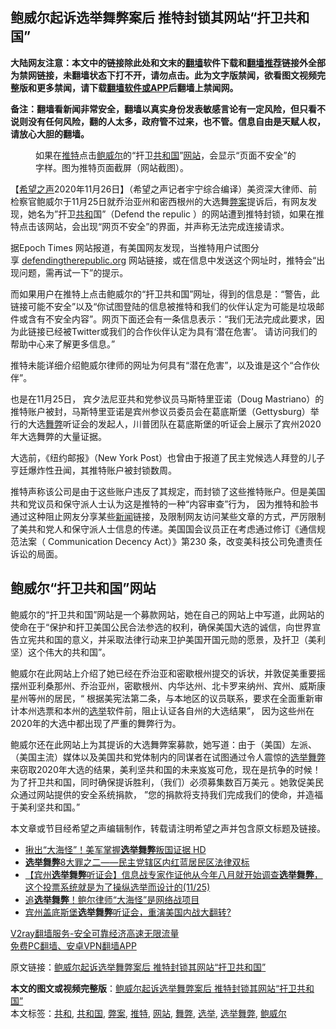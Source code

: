  <h2>鲍威尔起诉选举舞弊案后 推特封锁其网站“扞卫共和国”</h2> <p class="notice"><b>大陆网友注意：本文中的链接除此处和文末的<a href="https://github.com/bannedbook/fanqiang" >翻墙</a>软件下载和<a href="https://github.com/killgcd/justmysocks/blob/master/README.md">翻墙推荐</a>链接外全部为禁网链接，未翻墙状态下打不开，请勿点击。此为文字版禁闻，欲看图文视频完整版和更多禁闻，请下载<a href="https://github.com/bannedbook/fanqiang">翻墙软件或APP</a>后翻墙上禁闻网。</p><p>备注：翻墙看新闻非常安全，翻墙以真实身份发表敏感言论有一定风险，但只看不说则没有任何风险，翻的人太多，政府管不过来，也不管。信息自由是天赋人权，请放心大胆的翻墙。</b></p>  <div class="entry"> <figure><figcaption>如果在<a href="https://www.bannedbook.org/bnews/tag/%e6%8e%a8%e7%89%b9/" class="st_tag internal_tag" rel="tag" title="标签 推特 下的日志">推特</a>点击<a href="https://www.bannedbook.org/bnews/tag/%e9%b2%8d%e5%a8%81%e5%b0%94/" class="st_tag internal_tag" rel="tag" title="标签 鲍威尔 下的日志">鲍威尔</a>的“扞卫<a href="https://www.bannedbook.org/bnews/tag/%E5%85%B1%E5%92%8C%E5%9B%BD/" class="st_tag internal_tag" rel="tag" title="标签 共和国 下的日志">共和国</a>”<a href="https://www.bannedbook.org/bnews/tag/%e7%bd%91%e7%ab%99/" class="st_tag internal_tag" rel="tag" title="标签 网站 下的日志">网站</a>，会显示“页面不安全”的字样。图为推特页面截屏（网站截图）。</figcaption></figure> <p>【<span class='wp_keywordlink_affiliate'><a href="https://www.soundofhope.org" title="希望之声" target="_blank">希望之声</a></span>2020年11月26日】（希望之声记者宇宁综合编译）美资深大律师、前检察官鲍威尔于11月25日就乔治亚州和密西根州的大选舞<a href="https://www.bannedbook.org/bnews/tag/%E5%BC%8A%E6%A1%88/" class="st_tag internal_tag" rel="tag" title="标签 弊案 下的日志">弊案</a>提诉后，有网友发现，她名为”扞卫<a href="https://www.bannedbook.org/bnews/tag/%E5%85%B1%E5%92%8C/" class="st_tag internal_tag" rel="tag" title="标签 共和 下的日志">共和</a>国”（Defend the repulic ）的网站遭到推特封锁，如果在推特点击该网站，会出现“网页不安全”的界面，并声称无法完成连接请求。 </p> <p>据Epoch Times 网站报道，有美国网友发现，当推特用户试图分享 <a href="https://defendingtherepublic.org/" target="_blank">defendingtherepublic.org</a> 网站链接，或在信息中发送这个网址时，推特会“出现问题，需再试一下”的提示。</p> <p>而如果用户在推特上点击鲍威尔的“扞卫共和国”网址，得到的信息是：“警告，此链接可能不安全”以及“你试图登陆的信息被推特和我们的伙伴认定为可能是垃圾邮件或含有不安全内容”。网页下面还会有一条信息表示：“我们无法完成此要求，因为此链接已经被Twitter或我们的合作伙伴认定为具有‘潜在危害’。 请访问我们的帮助中心来了解更多信息。”</p>  <p>推特未能详细介绍鲍威尔律师的网址为何具有“潜在危害”，以及谁是这个“合作伙伴”。</p> <p>也是在11月25日， 宾夕法尼亚共和党参议员马斯特里亚诺（Doug Mastriano）的推特账户被封，马斯特里亚诺是宾州参议员委员会在葛底斯堡（Gettysburg）举行的大选<a href="https://www.bannedbook.org/bnews/tag/%E8%88%9E%E5%BC%8A/" class="st_tag internal_tag" rel="tag" title="标签 舞弊 下的日志">舞弊</a>听证会的发起人，川普团队在葛底斯堡的听证会上展示了宾州2020年大选舞弊的大量证据。</p> <p>大选前，《纽约邮报》（New York Post）也曾由于报道了民主党候选人拜登的儿子亨廷爆炸性丑闻，其推特账户被封锁数周。</p>  <p>推特声称该公司是由于这些账户违反了其规定，而封锁了这些推特账户。但是美国共和党议员和保守派人士认为这是推特的一种“内容审查”行为， 因为推特和脸书通过这种阻止网友分享某些<span class='wp_keywordlink_affiliate'><a href="https://www.bannedbook.org/" title="新闻">新闻</a></span>链接，及限制网友访问某些文章的方式，严厉限制了美共和党人和保守派人士信息的传递。美国国会议员正在考虑通过修订《通信规范法案（ Communication Decency Act）》第230 条，改变美科技公司免遭责任诉讼的局面。</p> <h2>鲍威尔“扞卫共和国”网站</h2> <p>鲍威尔的“扞卫共和国”网站是一个募款网站，她在自己的网站上中写道，此网站的使命在于“保护和扞卫美国公民合法参选的权利，确保美国大选的诚信，向世界宣告立宪共和国的意义，并采取法律行动来卫护美国开国元勋的愿景，及扞卫（美利坚）这个伟大的共和国”。</p> <p>鲍威尔在此网站上介绍了她已经在乔治亚和密歇根州提交的诉状，并敦促美重要摇摆州亚利桑那州、乔治亚州，密歇根州、内华达州、北卡罗来纳州、宾州、威斯康星州等州的居民，“ 根据美宪法第二条，与本地区的议员联系，要求在全面重新审计本州选票和本州的<a href="https://www.bannedbook.org/bnews/tag/%e9%80%89%e4%b8%be/" class="st_tag internal_tag" rel="tag" title="标签 选举 下的日志">选举</a>软件前，阻止认证各自州的大选结果”， 因为这些州在2020年的大选中都出现了严重的舞弊行为。</p>  <p>鲍威尔还在此网站上为其提诉的大选舞弊案募款，她写道：由于（美国）左派、（美国主流）媒体以及美国共和党体制内的同谋者在试图通过令人震惊的<a href="https://www.bannedbook.org/bnews/tag/%E9%80%89%E4%B8%BE%E8%88%9E%E5%BC%8A/" class="st_tag internal_tag" rel="tag" title="标签 选举舞弊 下的日志">选举舞弊</a>来窃取2020年大选的结果，美利坚共和国的未来岌岌可危，现在是抗争的时候！为了扞卫共和国，同时确保提诉胜利，（我们）必须募集数百万美元 。她敦促美民众通过网站提供的安全系统捐款， ”您的捐款将支持我们完成我们的使命，并造福于美利坚共和国。”</p> <p>本文章或节目经希望之声编辑制作，转载请注明希望之声并包含原文标题及链接。</p> <ul class='op-related-articles' title='相关阅读'> <li><a href='https://www.bannedbook.org/bnews/taiwannews/20201127/1437882.html' target='_blank'>揪出“大海怪”！美军掌握<b>选举舞弊</b>叛国证据 HD</a></li> <li><a href='https://www.bannedbook.org/bnews/bannedvideo/20201127/1437878.html' target='_blank'><b>选举舞弊</b>8大罪之二——民主党辖区内红蓝居民区法律双标</a></li> <li><a href='https://www.bannedbook.org/bnews/bannedvideo/20201126/1437845.html' target='_blank'>【宾州<b>选举舞弊</b>听证会】信息战专家作证他从今年八月就开始调查<b>选举舞弊</b>，这个投票系统就是为了操纵选举而设计的(11/25)</a></li> <li><a href='https://www.bannedbook.org/bnews/taiwannews/20201126/1437441.html' target='_blank'>追<b>选举舞弊</b>！鲍尔律师“大海怪”是网络战项目</a></li> <li><a href='https://www.bannedbook.org/bnews/bannedvideo/20201126/1437426.html' target='_blank'>宾州盖底斯堡<b>选举舞弊</b>听证会，重演美国内战大翻转?</a></li> </ul> <p class="texttj"> <a href="https://www.bannedbook.org/forum23/topic22702.html" target="_blank">V2ray翻墙服务-安全可靠经济高速无限流量</a><br/> <a href="https://github.com/bannedbook/fanqiang/wiki/%E7%A6%81%E9%97%BB%E7%BD%91%E5%AE%89%E5%8D%93%E7%BF%BB%E5%A2%99%E6%96%B0%E9%97%BBAPP" target="_blank">免费PC翻墙、安卓VPN翻墙APP</a></p><p>原文链接：<a class="src_link"  href="https://www.soundofhope.org/post/447301" target="_blank">鲍威尔起诉选举舞弊案后 推特封锁其网站“扞卫共和国”</a></p> <a name='sharetosocial'></a>       <div><b>本文的图文或视频完整版</b>：<a href='https://www.bannedbook.org/bnews/comments/20201127/1437953.html'>鲍威尔起诉选举舞弊案后 推特封锁其网站“扞卫共和国”</a></div>  </div><!--END ENTRY--> <div class="postfooter"> <div>本文标签：<a href="https://www.bannedbook.org/bnews/tag/%E5%85%B1%E5%92%8C/" rel="tag">共和</a>, <a href="https://www.bannedbook.org/bnews/tag/%E5%85%B1%E5%92%8C%E5%9B%BD/" rel="tag">共和国</a>, <a href="https://www.bannedbook.org/bnews/tag/%E5%BC%8A%E6%A1%88/" rel="tag">弊案</a>, <a href="https://www.bannedbook.org/bnews/tag/%e6%8e%a8%e7%89%b9/" rel="tag">推特</a>, <a href="https://www.bannedbook.org/bnews/tag/%e7%bd%91%e7%ab%99/" rel="tag">网站</a>, <a href="https://www.bannedbook.org/bnews/tag/%E8%88%9E%E5%BC%8A/" rel="tag">舞弊</a>, <a href="https://www.bannedbook.org/bnews/tag/%e9%80%89%e4%b8%be/" rel="tag">选举</a>, <a href="https://www.bannedbook.org/bnews/tag/%E9%80%89%E4%B8%BE%E8%88%9E%E5%BC%8A/" rel="tag">选举舞弊</a>, <a href="https://www.bannedbook.org/bnews/tag/%e9%b2%8d%e5%a8%81%e5%b0%94/" rel="tag">鲍威尔</a></div>  </div><!--END POSTFOOTER--> 